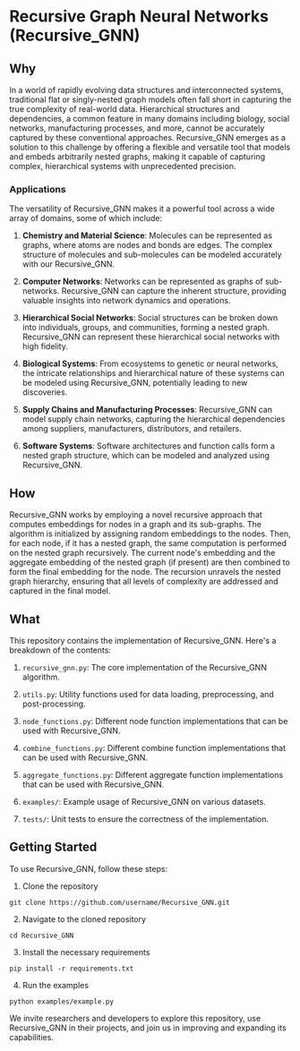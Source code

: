 
# Recursive Graph Neural Networks (Recursive_GNN)

## Why

In a world of rapidly evolving data structures and interconnected systems, traditional flat or singly-nested graph models often fall short in capturing the true complexity of real-world data. Hierarchical structures and dependencies, a common feature in many domains including biology, social networks, manufacturing processes, and more, cannot be accurately captured by these conventional approaches. Recursive_GNN emerges as a solution to this challenge by offering a flexible and versatile tool that models and embeds arbitrarily nested graphs, making it capable of capturing complex, hierarchical systems with unprecedented precision.

### Applications

The versatility of Recursive_GNN makes it a powerful tool across a wide array of domains, some of which include:

1. **Chemistry and Material Science**: Molecules can be represented as graphs, where atoms are nodes and bonds are edges. The complex structure of molecules and sub-molecules can be modeled accurately with our Recursive_GNN.

2. **Computer Networks**: Networks can be represented as graphs of sub-networks. Recursive_GNN can capture the inherent structure, providing valuable insights into network dynamics and operations.

3. **Hierarchical Social Networks**: Social structures can be broken down into individuals, groups, and communities, forming a nested graph. Recursive_GNN can represent these hierarchical social networks with high fidelity.

4. **Biological Systems**: From ecosystems to genetic or neural networks, the intricate relationships and hierarchical nature of these systems can be modeled using Recursive_GNN, potentially leading to new discoveries.

5. **Supply Chains and Manufacturing Processes**: Recursive_GNN can model supply chain networks, capturing the hierarchical dependencies among suppliers, manufacturers, distributors, and retailers.

6. **Software Systems**: Software architectures and function calls form a nested graph structure, which can be modeled and analyzed using Recursive_GNN.


## How

Recursive_GNN works by employing a novel recursive approach that computes embeddings for nodes in a graph and its sub-graphs. The algorithm is initialized by assigning random embeddings to the nodes. Then, for each node, if it has a nested graph, the same computation is performed on the nested graph recursively. The current node's embedding and the aggregate embedding of the nested graph (if present) are then combined to form the final embedding for the node. The recursion unravels the nested graph hierarchy, ensuring that all levels of complexity are addressed and captured in the final model.

## What

This repository contains the implementation of Recursive_GNN. Here's a breakdown of the contents:

1. `recursive_gnn.py`: The core implementation of the Recursive_GNN algorithm.

2. `utils.py`: Utility functions used for data loading, preprocessing, and post-processing.

3. `node_functions.py`: Different node function implementations that can be used with Recursive_GNN.

4. `combine_functions.py`: Different combine function implementations that can be used with Recursive_GNN.

5. `aggregate_functions.py`: Different aggregate function implementations that can be used with Recursive_GNN.

6. `examples/`: Example usage of Recursive_GNN on various datasets.

7. `tests/`: Unit tests to ensure the correctness of the implementation.

## Getting Started

To use Recursive_GNN, follow these steps:

1. Clone the repository
```
git clone https://github.com/username/Recursive_GNN.git
```

2. Navigate to the cloned repository
```
cd Recursive_GNN
```

3. Install the necessary requirements
```
pip install -r requirements.txt
```

4. Run the examples
```
python examples/example.py
```

We invite researchers and developers to explore this repository, use Recursive_GNN in their projects, and join us in improving and expanding its capabilities.

```
